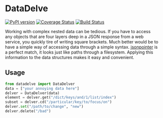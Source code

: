 # DataDelve
[![PyPI version](https://badge.fury.io/py/datadelve.svg)](https://badge.fury.io/py/datadelve)
[![Coverage Status](https://coveralls.io/repos/github/the-nick-of-time/datadelve/badge.svg?branch=master)](https://coveralls.io/github/the-nick-of-time/datadelve?branch=master)
[![Build Status](https://travis-ci.org/the-nick-of-time/datadelve.svg?branch=master)](https://travis-ci.org/the-nick-of-time/datadelve)

Working with complex nested data can be tedious. If you have to access any objects that are four layers deep in a JSON response from a web service, you quickly tire of writing square brackets.
Much better would be to have a simple way of accessing data through a simple syntax. 
[jsonpointer](https://tools.ietf.org/html/rfc6901) is a perfect match, it looks just like paths through a filesystem.
Applying this information to the data structures makes it easy and convenient.

## Usage
```python
from datadelve import DataDelver
data = ["your annoying data here"]
delver = DataDelver(data)
element = delver.get("/dict/keys/and/1/list/index")
subset = delver.cd("/particular/key/to/focus/on")
delver.set("/path/to/change", "new")
delver.delete("/bad")
```
